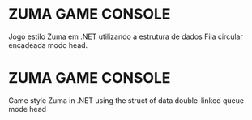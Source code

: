 # ZUMA GAME CONSOLE
Jogo estilo Zuma em .NET utilizando a estrutura de dados Fila circular encadeada modo head.

# ZUMA GAME CONSOLE
Game style Zuma in .NET using the struct of data double-linked queue mode head
